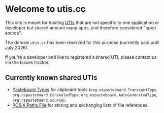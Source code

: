 # Welcome to utis.cc

This site is meant for hosting [UTIs](https://en.wikipedia.org/wiki/Uniform_Type_Identifier) that are not specific to one application or developer but shared amount many apps, and therefore considered "open source".

The domain `utis.cc` has been reserved for this purpose (currently paid until July 2026).

If you're a developer and like to registered a shared UTI, please contact us via the Issues tracker.

## Currently known shared UTIs

- [Pasteboard Types](http://nspasteboard.org) for clipboard tools (`org.nspasteboard.TransientType`, `org.nspasteboard.ConcealedType`, `org.nspasteboard.AutoGeneratedType`, `org.nspasteboard.source`).
- [POSIX Paths File](https://github.com/utiscc/DotPathsFileSpec) for storing and exchanging lists of file references.
